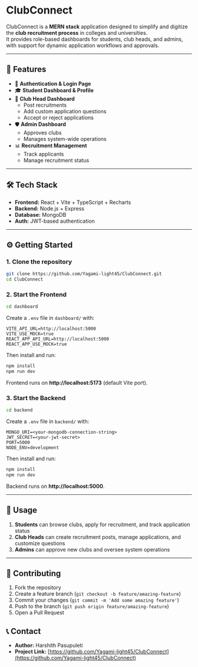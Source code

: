 # ClubConnect

ClubConnect is a **MERN stack** application designed to simplify and digitize the **club recruitment process** in colleges and universities.  
It provides role-based dashboards for students, club heads, and admins, with support for dynamic application workflows and approvals.

---

## 🚀 Features

- 🔐 **Authentication & Login Page**
- 🎓 **Student Dashboard & Profile**
- 📝 **Club Head Dashboard**
  - Post recruitments
  - Add custom application questions
  - Accept or reject applications
- 🛡️ **Admin Dashboard**
  - Approves clubs
  - Manages system-wide operations
- 📊 **Recruitment Management**
  - Track applicants
  - Manage recruitment status

---

## 🛠️ Tech Stack

- **Frontend:** React + Vite + TypeScript + Recharts  
- **Backend:** Node.js + Express  
- **Database:** MongoDB  
- **Auth:** JWT-based authentication  

---

## ⚙️ Getting Started

### 1. Clone the repository

```bash
git clone https://github.com/Yagami-light45/ClubConnect.git
cd ClubConnect
```

### 2. Start the Frontend

```bash
cd dashboard
```

Create a `.env` file in `dashboard/` with:

```env
VITE_API_URL=http://localhost:5000
VITE_USE_MOCK=true
REACT_APP_API_URL=http://localhost:5000
REACT_APP_USE_MOCK=true
```

Then install and run:

```bash
npm install
npm run dev
```

Frontend runs on **http://localhost:5173** (default Vite port).

### 3. Start the Backend

```bash
cd backend
```

Create a `.env` file in `backend/` with:

```env
MONGO_URI=<your-mongodb-connection-string>
JWT_SECRET=<your-jwt-secret>
PORT=5000
NODE_ENV=development
```

Then install and run:

```bash
npm install
npm run dev
```

Backend runs on **http://localhost:5000**.

---



## 🎯 Usage

1. **Students** can browse clubs, apply for recruitment, and track application status
2. **Club Heads** can create recruitment posts, manage applications, and customize questions
3. **Admins** can approve new clubs and oversee system operations

---

## 🤝 Contributing

1. Fork the repository
2. Create a feature branch (`git checkout -b feature/amazing-feature`)
3. Commit your changes (`git commit -m 'Add some amazing feature'`)
4. Push to the branch (`git push origin feature/amazing-feature`)
5. Open a Pull Request



## 📞 Contact

- **Author:** Harshith Pasupuleti
- **Project Link:** [https://github.com/Yagami-light45/ClubConnect](https://github.com/Yagami-light45/ClubConnect)